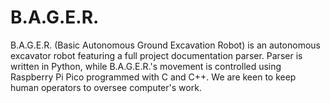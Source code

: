 # B.A.G.E.R.
B.A.G.E.R. (Basic Autonomous Ground Excavation Robot) is an autonomous excavator robot featuring a full project documentation parser.
Parser is written in Python, while B.A.G.E.R.'s movement is controlled using Raspberry Pi Pico programmed with C and C++.
We are keen to keep human operators to oversee computer's work.

